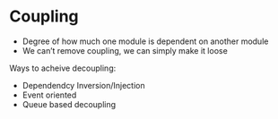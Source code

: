# Coupling
- Degree of how much one module is dependent on another module
- We can’t remove coupling, we can simply make it loose

Ways to acheive decoupling:
- Dependendcy Inversion/Injection
- Event oriented
- Queue based decoupling